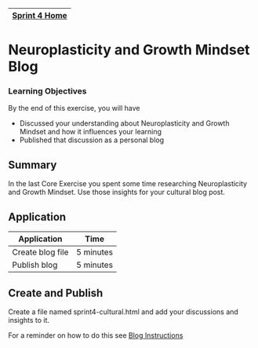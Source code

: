 [Sprint 4 Home](README.md)|
---|

# Neuroplasticity and Growth Mindset Blog

### Learning Objectives
By the end of this exercise, you will have

- Discussed your understanding about Neuroplasticity and Growth Mindset and how it influences your learning
- Published that discussion as a personal blog

## Summary
In the last Core Exercise you spent some time researching Neuroplasticity and Growth Mindset. Use those insights for your cultural blog post. 
 

## Application

Application | Time|
------------|----------|
Create blog file | 5 minutes
Publish blog  | 5 minutes |


## Create and Publish

Create a file named sprint4-cultural.html and add your discussions and insights to it. 

For a reminder on how to do this see [Blog Instructions](../resources/blog-instructions.md)
